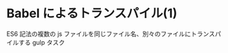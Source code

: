 Babel によるトランスパイル(1)
=============================

ES6 記法の複数の js ファイルを同じファイル名、別々のファイルにトランスパイルする gulp タスク
